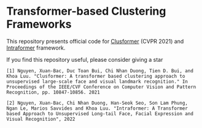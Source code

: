 # Transformer-based Clustering Frameworks

This repository presents official code for [Clusformer](https://openaccess.thecvf.com/content/CVPR2021/papers/Nguyen_Clusformer_A_Transformer_Based_Clustering_Approach_to_Unsupervised_Large-Scale_Face_CVPR_2021_paper.pdf) (CVPR 2021) and [Intraformer](Intraformer) framework.

If you find this repository useful, please consider giving a star 

```
[1] Nguyen, Xuan-Bac, Duc Toan Bui, Chi Nhan Duong, Tien D. Bui, and Khoa Luu. "Clusformer: A transformer based clustering approach to unsupervised large-scale face and visual landmark recognition." In Proceedings of the IEEE/CVF Conference on Computer Vision and Pattern Recognition, pp. 10847-10856. 2021

[2] Nguyen, Xuan-Bac, Chi Nhan Duong, Han-Seok Seo, Son Lam Phung, Ngan Le, Marios Savvides and Khoa Luu. "Intraformer: A Transformer based Approach to Unsupervised Long-tail Face, Facial Expression and Visual Recognition", 2022
```